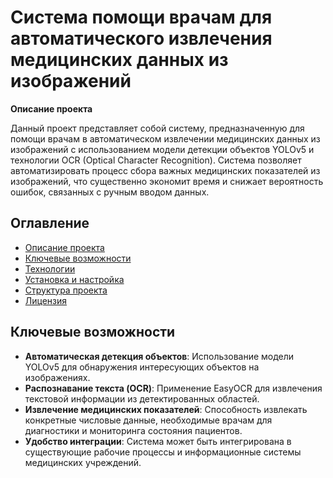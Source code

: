 # Система помощи врачам для автоматического извлечения медицинских данных из изображений

**Описание проекта**

Данный проект представляет собой систему, предназначенную для помощи врачам в автоматическом извлечении медицинских данных из изображений с использованием модели детекции объектов YOLOv5 и технологии OCR (Optical Character Recognition). Система позволяет автоматизировать процесс сбора важных медицинских показателей из изображений, что существенно экономит время и снижает вероятность ошибок, связанных с ручным вводом данных.

## Оглавление

- [Описание проекта](#описание-проекта)
- [Ключевые возможности](#ключевые-возможности)
- [Технологии](#технологии)
- [Установка и настройка](#установка-и-настройка)
- [Структура проекта](#структура-проекта)
- [Лицензия](#лицензия)

## Ключевые возможности

- **Автоматическая детекция объектов**: Использование модели YOLOv5 для обнаружения интересующих объектов на изображениях.
- **Распознавание текста (OCR)**: Применение EasyOCR для извлечения текстовой информации из детектированных областей.
- **Извлечение медицинских показателей**: Способность извлекать конкретные числовые данные, необходимые врачам для диагностики и мониторинга состояния пациентов.
- **Удобство интеграции**: Система может быть интегрирована в существующие рабочие процессы и информационные системы медицинских учреждений.
